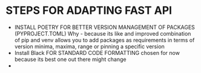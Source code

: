 # STEPS FOR ADAPTING FAST API
- INSTALL POETRY FOR BETTER VERSION MANAGEMENT OF PACKAGES (PYPROJECT.TOML) 
    Why - because its like and improved combination of pip and venv allows you to add packages as requirements in terms of version minima, maxima, range or pinning a specific version
- Install Black FOR STANDARD CODE FORMATTING
    chosen for now because its best one out there might change
- 